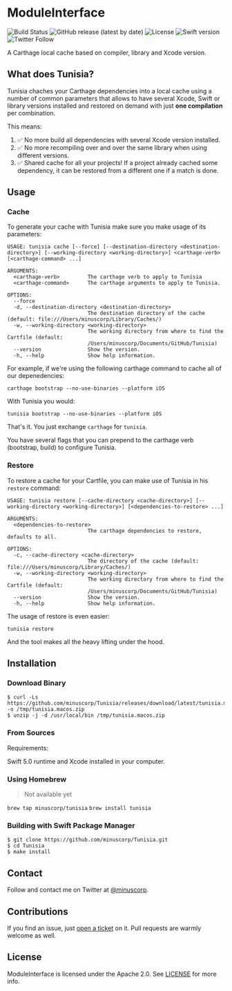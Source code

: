 # ModuleInterface
![Build Status](https://github.com/minuscorp/Tunisia/workflows/Swift/badge.svg)
![GitHub release (latest by date)](https://img.shields.io/github/v/release/minuscorp/Tunisia)
![License](https://img.shields.io/static/v1?label=License&message=Apache&color=blue)
![Swift version](https://img.shields.io/badge/Swift-5.0-orange)
![Twitter Follow](https://img.shields.io/twitter/follow/minuscorp?style=social)

A Carthage local cache based on compiler, library and Xcode version.

## What does Tunisia?

Tunisia chaches your Carthage dependencies into a local cache using a number of common parameters that allows to have several Xcode, Swift or library versions installed and restored on demand with just **one compilation** per combination.

This means:

1. ✅ No more build all dependencies with several Xcode version installed.
2. ✅ No more recompiling over and over the same library when using different versions.
3. ✅ Shared cache for all your projects! If a project already cached some dependency, it can be restored from a different one if a match is done.

## Usage

### Cache

To generate your cache with Tunisia make sure you make usage of its parameters:

```
USAGE: tunisia cache [--force] [--destination-directory <destination-directory>] [--working-directory <working-directory>] <carthage-verb> [<carthage-command> ...]

ARGUMENTS:
  <carthage-verb>         The carthage verb to apply to Tunisia
  <carthage-command>      The carthage arguments to apply to Tunisia.

OPTIONS:
  --force
  -d, --destination-directory <destination-directory>
                          The destination directory of the cache (default: file:///Users/minuscorp/Library/Caches/)
  -w, --working-directory <working-directory>
                          The working directory from where to find the Cartfile (default:
                          /Users/minuscorp/Documents/GitHub/Tunisia)
  --version               Show the version.
  -h, --help              Show help information.
```

For example, if we're using the following carthage command to cache all of our depenedencies:
```
carthage bootstrap --no-use-binaries --platform iOS
```
With Tunisia you would:
```
tunisia bootstrap --no-use-binaries --platform iOS
```

That's it. You just exchange `carthage` for `tunisia`.

You have several flags that you can prepend to the carthage verb (bootstrap, build) to configure Tunisia.

### Restore

To restore a cache for your Cartfile, you can make use of Tunisia in his `restore` command:

```
USAGE: tunisia restore [--cache-directory <cache-directory>] [--working-directory <working-directory>] [<dependencies-to-restore> ...]

ARGUMENTS:
  <dependencies-to-restore>
                          The carthage dependencies to restore, defaults to all.

OPTIONS:
  -c, --cache-directory <cache-directory>
                          The directory of the cache (default: file:///Users/minuscorp/Library/Caches/)
  -w, --working-directory <working-directory>
                          The working directory from where to find the Cartfile (default:
                          /Users/minuscorp/Documents/GitHub/Tunisia)
  --version               Show the version.
  -h, --help              Show help information.
```

The usage of restore is even easier:

```
tunisia restore
```

And the tool makes all the heavy lifting under the hood.

## Installation

### Download Binary

```
$ curl -Ls https://github.com/minuscorp/Tunisia/releases/download/latest/tunisia.macos.zip -o /tmp/tunisia.macos.zip
$ unzip -j -d /usr/local/bin /tmp/tunisia.macos.zip 
```

### From Sources
Requirements:

Swift 5.0 runtime and Xcode installed in your computer.

### Using Homebrew
> Not available yet

`brew tap minuscorp/tunisia`
`brew install tunisia`

### Building with Swift Package Manager

```
$ git clone https://github.com/minuscorp/Tunisia.git
$ cd Tunisia
$ make install
```

## Contact

Follow and contact me on Twitter at [@minuscorp](https://twitter.com/minuscorp).

## Contributions

If you find an issue, just [open a ticket](https://github.com/minuscorp/Tunisia/issues/new) on it. Pull requests are warmly welcome as well.

## License

ModuleInterface is licensed under the Apache 2.0. See [LICENSE](https://github.com/minuscorp/Tunisia/blob/master/LICENSE) for more info.